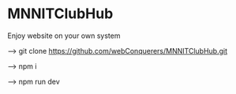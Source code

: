 # MNNITClubHub
Enjoy website on your own system 

--> git clone https://github.com/webConquerers/MNNITClubHub.git

--> npm i

--> npm run dev
